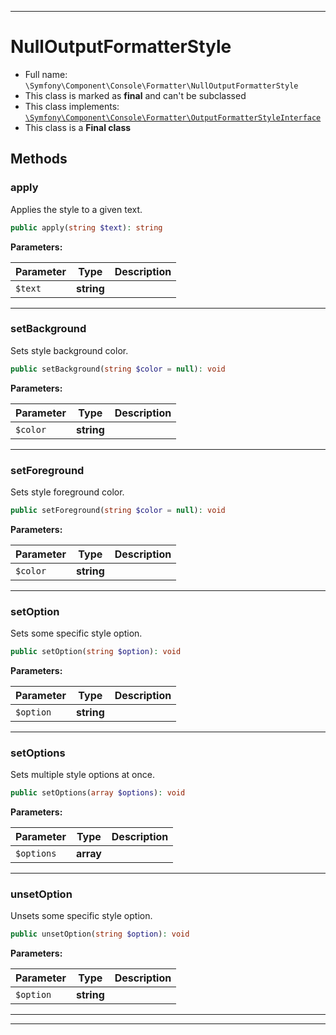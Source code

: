 ***

# NullOutputFormatterStyle





* Full name: `\Symfony\Component\Console\Formatter\NullOutputFormatterStyle`
* This class is marked as **final** and can't be subclassed
* This class implements:
[`\Symfony\Component\Console\Formatter\OutputFormatterStyleInterface`](./OutputFormatterStyleInterface.md)
* This class is a **Final class**




## Methods


### apply

Applies the style to a given text.

```php
public apply(string $text): string
```








**Parameters:**

| Parameter | Type | Description |
|-----------|------|-------------|
| `$text` | **string** |  |




***

### setBackground

Sets style background color.

```php
public setBackground(string $color = null): void
```








**Parameters:**

| Parameter | Type | Description |
|-----------|------|-------------|
| `$color` | **string** |  |




***

### setForeground

Sets style foreground color.

```php
public setForeground(string $color = null): void
```








**Parameters:**

| Parameter | Type | Description |
|-----------|------|-------------|
| `$color` | **string** |  |




***

### setOption

Sets some specific style option.

```php
public setOption(string $option): void
```








**Parameters:**

| Parameter | Type | Description |
|-----------|------|-------------|
| `$option` | **string** |  |




***

### setOptions

Sets multiple style options at once.

```php
public setOptions(array $options): void
```








**Parameters:**

| Parameter | Type | Description |
|-----------|------|-------------|
| `$options` | **array** |  |




***

### unsetOption

Unsets some specific style option.

```php
public unsetOption(string $option): void
```








**Parameters:**

| Parameter | Type | Description |
|-----------|------|-------------|
| `$option` | **string** |  |




***


***

